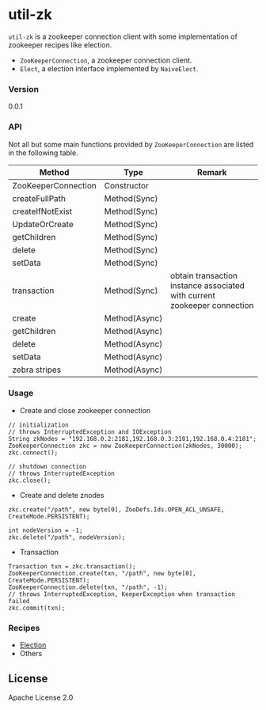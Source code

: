 # util-zk

`util-zk` is a zookeeper connection client with some implementation of zookeeper recipes like election.
- `ZooKeeperConnection`, a zookeeper connection client.
- `Elect`, a election interface implemented by `NaiveElect`.

### Version
0.0.1

### API
Not all but some main functions provided by `ZooKeeperConnection` are listed in the following table.

| Method        | Type          | Remark  |
| ------------- |-------------| -----|
| ZooKeeperConnection| Constructor   |  |
| createFullPath     | Method(Sync)  |   |
| createIfNotExist    | Method(Sync)  |   |
| UpdateOrCreate     | Method(Sync)  |   |
| getChildren     | Method(Sync)  |   |
| delete     | Method(Sync)  |   |
| setData     | Method(Sync)  |   |
| transaction     | Method(Sync)  | obtain transaction instance associated with current zookeeper connection |
| create     | Method(Async)  |   |
| getChildren     | Method(Async)  |   |
| delete     | Method(Async)  |   |
| setData     | Method(Async)  |   |
| zebra stripes | Method(Async) |     |

### Usage
* Create and close zookeeper connection

```
// initialization
// throws InterruptedException and IOException
String zkNodes = "192.168.0.2:2181,192.168.0.3:2181,192.168.0.4:2181";
ZooKeeperConnection zkc = new ZooKeeperConnection(zkNodes, 30000);
zkc.connect();

// shutdown connection
// throws InterruptedException
zkc.close();
```

* Create and delete znodes
 
```
zkc.create("/path", new byte[0], ZooDefs.Ids.OPEN_ACL_UNSAFE, CreateMode.PERSISTENT);

int nodeVersion = -1;
zkc.delete("/path", nodeVersion);
```

* Transaction
 
```
Transaction txn = zkc.transaction();
ZooKeeperConnection.create(txn, "/path", new byte[0], CreateMode.PERSISTENT);
ZooKeeperConnection.delete(txn, "/path", -1);
// throws InterruptedException, KeeperException when transaction failed
zkc.commit(txn);
```

### Recipes
* [Election]
* Others

License
----

Apache License 2.0

 [Election]:doc/elect.md

